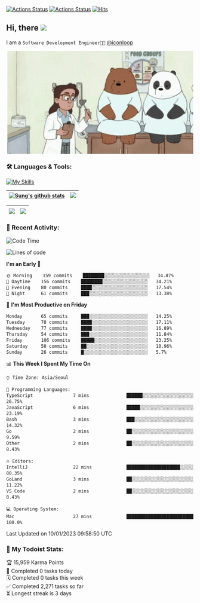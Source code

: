 
[![Actions Status](https://github.com/ddok2/ddok2/workflows/Todoist%20Readme/badge.svg)](https://github.com/ddok2/ddok2/actions)
[![Actions Status](https://github.com/ddok2/ddok2/workflows/wakatime-stats/badge.svg)](https://github.com/ddok2/ddok2/actions)
[![Hits](https://hits.seeyoufarm.com/api/count/incr/badge.svg?url=https%3A%2F%2Fgithub.com%2Fddok2&count_bg=%23FF9595&title_bg=%23555555&icon=github.svg&icon_color=%23FFFFFF&title=hits&edge_flat=false)](https://hits.seeyoufarm.com)

<!-- ![visitors](https://visitor-badge.laobi.icu/badge?page_id=ddok2.ddok2) -->
## Hi, there <img src="https://raw.githubusercontent.com/MartinHeinz/MartinHeinz/master/wave.gif" width="3%">

I am a `Software Development Engineer🧑‍💻` [@iconloop](https://github.com/iconloop)


<p align="center">
    <img align="center" alt="GIF" src="img/debugging.gif" />
</p>


### 🛠 Languages & Tools:

[![My Skills](https://skillicons.dev/icons?i=go,js,ts,py,express,react,svelte,jquery,pug,mongodb,mysql,redis,aws,docker,kubernetes)](https://skillicons.dev)


| <a href="https://github-readme-stats.vercel.app/api?username=ddok2&show_icons=true&include_all_commits=true&count_private=true&theme=buefy&hide_border=true"><img align="center" src="https://github-readme-stats.vercel.app/api?username=ddok2&show_icons=true&include_all_commits=true&count_private=true&theme=buefy&hide_border=true" alt="Sung's github stats" /></a> | <a href="https://github.com/ddok2"><img src="http://github-readme-streak-stats.herokuapp.com?user=ddok2&hide_border=true" /></a> |
| ------------- |------------- |


| <a href="https://github.com/ddok2"><img align="center" src="https://github-readme-stats.vercel.app/api/top-langs/?username=ddok2&theme=buefy&hide=html,css&hide_border=true" /></a> | <a href="https://github.com/ddok2"><img align="center" src="https://activity-graph.herokuapp.com/graph?username=ddok2&theme=github&hide_border=true" height="250" /></a> |
| ------------- |--------------------------------------------------------------------------------------------------------------------------------------------------------------------------|


<!-- <details open>
    <summary>📈 My GitHub Stats</summary>
    <p align="center">
        <a href="https://github.com/ddok2">
            <img align="center" src="https://github-readme-stats.vercel.app/api?username=ddok2&show_icons=true&include_all_commits=true&count_private=true&theme=buefy&hide_border=true" alt="Sung's github stats" />
        </a>
    </p>
</details>
<details>
    <summary>💬 Top Languages</summary>
    <p align="center"> 
        <a href="https://github.com/ddok2">
            <img align="center" src="https://github-readme-stats.vercel.app/api/top-langs/?username=ddok2&layout=compact&theme=buefy&hide=html,css&hide_border=true" />
        </a>
    </p>
</details> -->


### 🌈 Recent Activity:
<!--START_SECTION:waka-->
![Code Time](http://img.shields.io/badge/Code%20Time-1%2C897%20hrs%2039%20mins-blue)

![Lines of code](https://img.shields.io/badge/From%20Hello%20World%20I%27ve%20Written-3%20Million%20lines%20of%20code-blue)

**I'm an Early 🐤** 

```text
🌞 Morning    159 commits    ████████░░░░░░░░░░░░░░░░░   34.87% 
🌆 Daytime    156 commits    ████████░░░░░░░░░░░░░░░░░   34.21% 
🌃 Evening    80 commits     ████░░░░░░░░░░░░░░░░░░░░░   17.54% 
🌙 Night      61 commits     ███░░░░░░░░░░░░░░░░░░░░░░   13.38%

```
📅 **I'm Most Productive on Friday** 

```text
Monday       65 commits     ███░░░░░░░░░░░░░░░░░░░░░░   14.25% 
Tuesday      78 commits     ████░░░░░░░░░░░░░░░░░░░░░   17.11% 
Wednesday    77 commits     ████░░░░░░░░░░░░░░░░░░░░░   16.89% 
Thursday     54 commits     ███░░░░░░░░░░░░░░░░░░░░░░   11.84% 
Friday       106 commits    █████░░░░░░░░░░░░░░░░░░░░   23.25% 
Saturday     50 commits     ██░░░░░░░░░░░░░░░░░░░░░░░   10.96% 
Sunday       26 commits     █░░░░░░░░░░░░░░░░░░░░░░░░   5.7%

```


📊 **This Week I Spent My Time On** 

```text
⌚︎ Time Zone: Asia/Seoul

💬 Programming Languages: 
TypeScript               7 mins              ██████░░░░░░░░░░░░░░░░░░░   26.75% 
JavaScript               6 mins              █████░░░░░░░░░░░░░░░░░░░░   23.19% 
Bash                     3 mins              ███░░░░░░░░░░░░░░░░░░░░░░   14.32% 
Go                       2 mins              ██░░░░░░░░░░░░░░░░░░░░░░░   9.59% 
Other                    2 mins              ██░░░░░░░░░░░░░░░░░░░░░░░   8.43%

🔥 Editors: 
IntelliJ                 22 mins             ████████████████████░░░░░   80.35% 
GoLand                   3 mins              ██░░░░░░░░░░░░░░░░░░░░░░░   11.22% 
VS Code                  2 mins              ██░░░░░░░░░░░░░░░░░░░░░░░   8.43%

💻 Operating System: 
Mac                      27 mins             █████████████████████████   100.0%

```


 Last Updated on 10/01/2023 09:58:50 UTC
<!--END_SECTION:waka-->

### 🚧 My Todoist Stats:
<!-- TODO-IST:START -->
🏆  15,959 Karma Points           
🌸  Completed 0 tasks today           
🗓  Completed 0 tasks this week           
✅  Completed 2,271 tasks so far           
⏳  Longest streak is 3 days
<!-- TODO-IST:END -->

